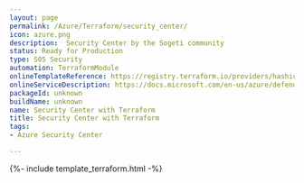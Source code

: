 ```yaml
---
layout: page
permalink: /Azure/Terraform/security_center/
icon: azure.png 
description:  Security Center by the Sogeti community
status: Ready for Production
type: S05 Security
automation: TerraformModule
onlineTemplateReference: https://registry.terraform.io/providers/hashicorp/azurerm/latest/docs/resources/security_center_workspace
onlineServiceDescription: https://docs.microsoft.com/en-us/azure/defender-for-cloud/enable-enhanced-security
packageId: unknown
buildName: unknown
name: Security Center with Terraform
title: Security Center with Terraform
tags:
- Azure Security Center

---
```


{%- include template_terraform.html -%}